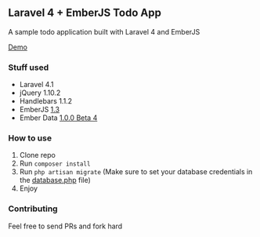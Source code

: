 ## Laravel 4 + EmberJS Todo App

A sample todo application built with Laravel 4 and EmberJS

[Demo](http://laravel-emberjs-todo.gopagoda.com/)

### Stuff used

- Laravel 4.1
- jQuery 1.10.2
- Handlebars 1.1.2
- EmberJS [1.3](http://builds.emberjs.com/tags/v1.3.0/ember.js)
- Ember Data [1.0.0 Beta 4](http://builds.emberjs.com/tags/v1.0.0-beta.4/ember-data.js)

### How to use

1. Clone repo
2. Run `composer install`
3. Run `php artisan migrate` (Make sure to set your database credentials in the [database.php](https://github.com/jahvi/laravel-ember-todo/blob/master/app/config/database.php) file)
4. Enjoy

### Contributing

Feel free to send PRs and fork hard